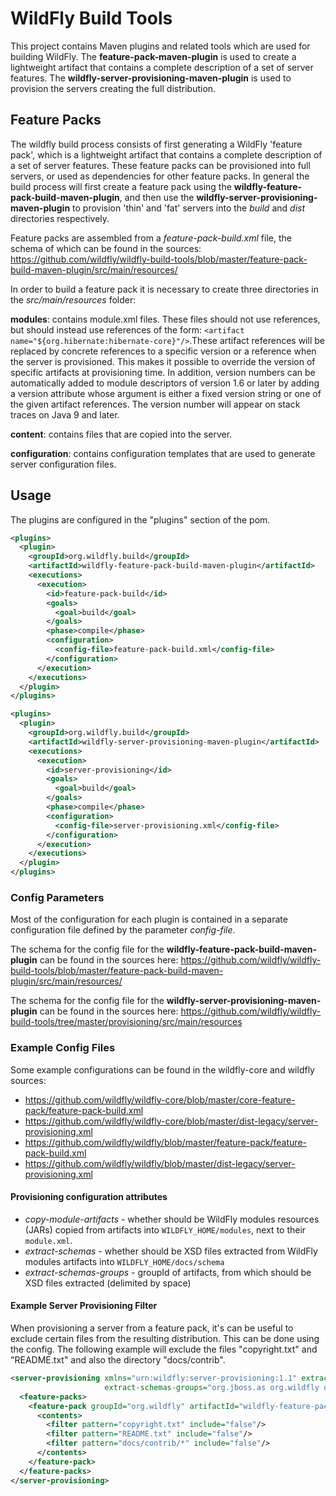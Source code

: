 WildFly Build Tools
========================

This project contains Maven plugins and related tools which are used for
building WildFly.  The **feature-pack-maven-plugin** is used to create
a lightweight artifact that contains a complete description of a set of 
server features.  The **wildfly-server-provisioning-maven-plugin** is used to 
provision the servers creating the full distribution.

## Feature Packs

The wildfly build process consists of first generating a WildFly 'feature pack',
which is a lightweight artifact that contains a complete description of a set 
of server features. These feature packs can be provisioned into full servers, 
or used as dependencies for other feature packs. In general the build process 
will first create a feature pack using the **wildfly-feature-pack-build-maven-plugin**, 
and then use the **wildfly-server-provisioning-maven-plugin** to provision 'thin' and 
'fat' servers into the *build* and *dist* directories respectively.

Feature packs are assembled from a *feature-pack-build.xml* file, the schema of which 
can be found in the sources: 
https://github.com/wildfly/wildfly-build-tools/blob/master/feature-pack-build-maven-plugin/src/main/resources/

In order to build a feature pack it is necessary to create three directories in the
*src/main/resources* folder:

**modules**: contains module.xml files. These files should not use <resource> references, 
but should instead use references of the form: 
`<artifact name="${org.hibernate:hibernate-core}"/>`.These artifact references will
be replaced by concrete references to a specific version or a <resource> reference
when the server is provisioned.  This makes it possible to override the version of
specific artifacts at provisioning time.  In addition, version numbers can be automatically
added to module descriptors of version 1.6 or later by adding a version attribute whose
argument is either a fixed version string or one of the given artifact references.
The version number will appear on stack traces on Java 9 and later.

**content**: contains files that are copied into the server.

**configuration**: contains configuration templates that are used to generate server configuration files.


## Usage

The plugins are configured in the "plugins" section of the pom.

```xml
<plugins>
  <plugin>
    <groupId>org.wildfly.build</groupId>
    <artifactId>wildfly-feature-pack-build-maven-plugin</artifactId>
    <executions>
      <execution>
        <id>feature-pack-build</id>
        <goals>
          <goal>build</goal>
        </goals>
        <phase>compile</phase>
        <configuration>
          <config-file>feature-pack-build.xml</config-file>
        </configuration>
      </execution>
    </executions>
  </plugin>
</plugins>
```

```xml
<plugins>
  <plugin>
    <groupId>org.wildfly.build</groupId>
    <artifactId>wildfly-server-provisioning-maven-plugin</artifactId>
    <executions>
      <execution>
        <id>server-provisioning</id>
        <goals>
          <goal>build</goal>
        </goals>
        <phase>compile</phase>
        <configuration>
          <config-file>server-provisioning.xml</config-file>
        </configuration>
      </execution>
    </executions>
  </plugin>
</plugins>
```

### Config Parameters

Most of the configuration for each plugin is contained in a separate configuration
file defined by the parameter *config-file*.

The schema for the config file for the **wildfly-feature-pack-build-maven-plugin** can be found in the sources here:
https://github.com/wildfly/wildfly-build-tools/blob/master/feature-pack-build-maven-plugin/src/main/resources/

The schema for the config file for the **wildfly-server-provisioning-maven-plugin** can
be found in the sources here:
https://github.com/wildfly/wildfly-build-tools/tree/master/provisioning/src/main/resources


### Example Config Files

Some example configurations can be found in the wildfly-core and wildfly sources:

* https://github.com/wildfly/wildfly-core/blob/master/core-feature-pack/feature-pack-build.xml
* https://github.com/wildfly/wildfly-core/blob/master/dist-legacy/server-provisioning.xml
* https://github.com/wildfly/wildfly/blob/master/feature-pack/feature-pack-build.xml
* https://github.com/wildfly/wildfly/blob/master/dist-legacy/server-provisioning.xml

#### Provisioning configuration attributes
* *copy-module-artifacts* - whether should be WildFly modules resources (JARs) copied from artifacts into `WILDFLY_HOME/modules`, next to their `module.xml`.
* *extract-schemas* - whether should be XSD files extracted from WildFly modules artifacts into `WILDFLY_HOME/docs/schema`
* *extract-schemas-groups* - groupId of artifacts, from which should be XSD files extracted (delimited by space)


#### Example Server Provisioning Filter

When provisioning a server from a feature pack, it's can be useful to exclude certain
files from the resulting distribution.  This can be done using the <filter/> config.
The following example will exclude the files "copyright.txt" and "README.txt" and
also the directory "docs/contrib".

```xml
<server-provisioning xmlns="urn:wildfly:server-provisioning:1.1" extract-schemas="true" copy-module-artifacts="true"
                     extract-schemas-groups="org.jboss.as org.wildfly org.wildfly.core org.jboss.metadata">
  <feature-packs>
    <feature-pack groupId="org.wildfly" artifactId="wildfly-feature-pack" version="${project.version}">
      <contents>
        <filter pattern="copyright.txt" include="false"/>
        <filter pattern="README.txt" include="false"/>
        <filter pattern="docs/contrib/*" include="false"/>
      </contents>
    </feature-pack>
  </feature-packs>
</server-provisioning>
```
